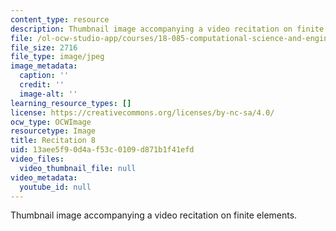 ```yaml
---
content_type: resource
description: Thumbnail image accompanying a video recitation on finite elements.
file: /ol-ocw-studio-app/courses/18-085-computational-science-and-engineering-i-fall-2008/13aee5f90d4af53c0109d871b1f41efd_r8.jpg
file_size: 2716
file_type: image/jpeg
image_metadata:
  caption: ''
  credit: ''
  image-alt: ''
learning_resource_types: []
license: https://creativecommons.org/licenses/by-nc-sa/4.0/
ocw_type: OCWImage
resourcetype: Image
title: Recitation 8
uid: 13aee5f9-0d4a-f53c-0109-d871b1f41efd
video_files:
  video_thumbnail_file: null
video_metadata:
  youtube_id: null
---
```

Thumbnail image accompanying a video recitation on finite elements.